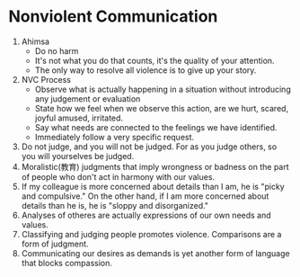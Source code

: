 # Nonviolent Communication

1. Ahimsa
    - Do no harm
    - It's not what you do that counts, it's the quality of your attention.
    - The only way to resolve all violence is to give up your story.
2. NVC Process
    - Observe what is actually happening in a situation without introducing any judgement or evaluation
    - State how we feel when we observe this action, are we hurt, scared, joyful amused, irritated.
    - Say what needs are connected to the feelings we have identified. 
    - Immediately follow a very specific request. 
3. Do not judge, and you will not be judged. For as you judge others, so you will yourselves be judged.
4. Moralistic(教育) judgments that imply wrongness or badness on the part of people who don't act in harmony with our values. 
5. If my colleague is more concerned about details than I am, he is "picky and compulsive." On the other hand, if I am more concerned about details than he is, he is "sloppy and disorganized."
6. Analyses of otheres are actually expressions of our own needs and values. 
7. Classifying and judging people promotes violence. Comparisons are a form of judgment. 
8. Communicating our desires as demands is yet another form of language that blocks compassion. 
